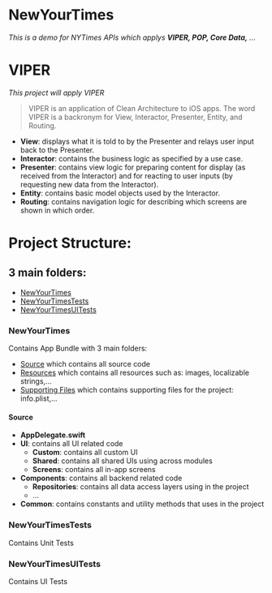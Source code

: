 # NewYourTimes

*This is a demo for NYTimes APIs which applys **VIPER, POP, Core Data,** ...*

# VIPER
*This project will apply VIPER*

> VIPER is an application of Clean Architecture to iOS apps. The word VIPER is a backronym for View, Interactor, Presenter, Entity, and Routing.

* **View**: displays what it is told to by the Presenter and relays user input back to the Presenter.
* **Interactor**: contains the business logic as specified by a use case.
* **Presenter**: contains view logic for preparing content for display (as received from the Interactor) and for reacting to user inputs (by requesting new data from the Interactor).
* **Entity**: contains basic model objects used by the Interactor.
* **Routing**: contains navigation logic for describing which screens are shown in which order.

# Project Structure:
## 3 main folders:
* [NewYourTimes](#newyourtimes-1)
* [NewYourTimesTests](#newyourtimestests)
* [NewYourTimesUITests](#head3)

### <a name="head1"></a>NewYourTimes
Contains App Bundle with 3 main folders:
* [Source](#head1.1) which contains all source code
* [Resources](#head1.2) which contains all resources such as: images, localizable strings,...
* [Supporting Files](#head1.3) which contains supporting files for the project: info.plist,...

#### <a name="head1.1"></a> Source
* **AppDelegate.swift** 
* **UI**: contains all UI related code
  * **Custom**: contains all custom UI
  * **Shared**: contains all shared UIs using across modules
  * **Screens**: contains all in-app screens
* **Components**: contains all backend related code
  * **Repositories**: contains all data access layers using in the project
  * ...
* **Common**: contains constants and utility methods that uses in the project

### <a name="head2"></a>NewYourTimesTests
Contains Unit Tests

### <a name="head3"></a>NewYourTimesUITests
Contains UI Tests
